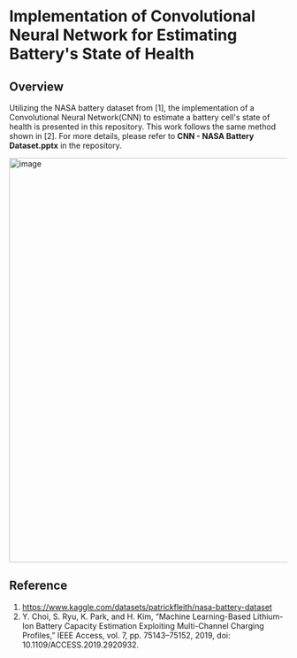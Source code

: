# Implementation of Convolutional Neural Network for Estimating Battery's State of Health
## Overview
Utilizing the NASA battery dataset from [1], the implementation of a Convolutional Neural Network(CNN) to estimate a battery cell's state of health is presented in this repository. This work follows the same method shown in [2]. For more details, please refer to **CNN - NASA Battery Dataset.pptx** in the repository.

<img width="731" alt="image" src="https://github.com/user-attachments/assets/a15c41c6-53eb-430f-9079-62e64c45aeae">

## Reference
1. https://www.kaggle.com/datasets/patrickfleith/nasa-battery-dataset
2. Y. Choi, S. Ryu, K. Park, and H. Kim, “Machine Learning-Based Lithium-Ion Battery Capacity Estimation Exploiting Multi-Channel Charging Profiles,” IEEE Access, vol. 7, pp. 75143–75152, 2019, doi: 10.1109/ACCESS.2019.2920932.

